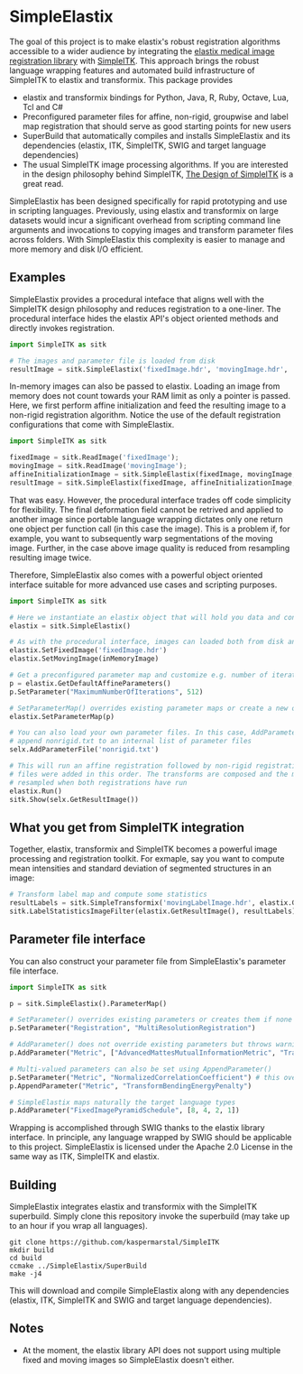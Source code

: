 SimpleElastix
=============

The goal of this project is to make elastix's robust registration algorithms accessible to a wider audience by integrating the [elastix medical image registration library](http://elastix.isi.uu.nl/ "Elastix website") with [SimpleITK](https://github.com/SimpleITK/SimpleITK "SimpleITK github repository"). This approach brings the robust language wrapping features and automated build infrastructure of SimpleITK to elastix and transformix. This package provides

- elastix and transformix bindings for Python, Java, R, Ruby, Octave, Lua, Tcl and C#
- Preconfigured parameter files for affine, non-rigid, groupwise and label map registration that should serve as good starting points for new users
- SuperBuild that automatically compiles and installs SimpleElastix and its dependencies (elastix, ITK, SimpleITK, SWIG and target language dependencies)
- The usual SimpleITK image processing algorithms. If you are interested in the design philosophy behind SimpleITK, [The Design of SimpleITK](http://www.ncbi.nlm.nih.gov/pmc/articles/PMC3874546/ "PubMed article") is a great read.

SimpleElastix has been designed specifically for rapid prototyping and use in scripting languages. Previously, using elastix and transformix on large datasets would incur a significant overhead from scripting command line arguments and invocations to copying images and transform parameter files across folders. With SimpleElastix this complexity is easier to manage and more memory and disk I/O efficient. 

Examples
--------

SimpleElastix provides a procedural inteface that aligns well with the SimpleITK design philosophy and reduces registration to a one-liner. The procedural interface hides the elastix API's object oriented methods and directly invokes registration.

```python
import SimpleITK as sitk

# The images and parameter file is loaded from disk
resultImage = sitk.SimpleElastix('fixedImage.hdr', 'movingImage.hdr', 'parameterfile.txt')
```

In-memory images can also be passed to elastix. Loading an image from memory does not count towards your RAM limit as only a pointer is passed. Here, we first perform affine initialization and feed the resulting image to a non-rigid registration algorithm. Notice the use of the default registration configurations that come with SimpleElastix.

```python
import SimpleITK as sitk

fixedImage = sitk.ReadImage('fixedImage');
movingImage = sitk.ReadImage('movingImage');
affineInitializationImage = sitk.SimpleElastix(fixedImage, movingImage, 'defaultAffineParameterMap')
resultImage = sitk.SimpleElastix(fixedImage, affineInitializationImage, 'defaultNonrigidParameterMap')
```

That was easy. However, the procedural interface trades off code simplicity for flexibility. The final deformation field cannot be retrived and applied to another image since portable language wrapping dictates only one return one object per function call (in this case the image). This is a problem if, for example, you want to subsequently warp segmentations of the moving image. Further, in the case above image quality is reduced from resampling resulting image twice.

Therefore, SimpleElastix also comes with a powerful object oriented interface suitable for more advanced use cases and scripting purposes.

```python
import SimpleITK as sitk

# Here we instantiate an elastix object that will hold you data and configuration
elastix = sitk.SimpleElastix()

# As with the procedural interface, images can loaded both from disk and memory.
elastix.SetFixedImage('fixedImage.hdr')
elastix.SetMovingImage(inMemoryImage)

# Get a preconfigured parameter map and customize e.g. number of iterations to suit your needs
p = elastix.GetDefaultAffineParameters()
p.SetParameter("MaximumNumberOfIterations", 512)

# SetParameterMap() overrides existing parameter maps or create a new one if none exist
elastix.SetParameterMap(p)

# You can also load your own parameter files. In this case, AddParameterFile() will
# append nonrigid.txt to an internal list of parameter files
selx.AddParameterFile('nonrigid.txt')

# This will run an affine registration followed by non-rigid registration since the parameter
# files were added in this order. The transforms are composed and the moving image is only
# resampled when both registrations have run
elastix.Run()
sitk.Show(selx.GetResultImage())
```

What you get from SimpleITK integration
---------------------------------------

Together, elastix, transformix and SimpleITK becomes a powerful image processing and registration toolkit. For exmaple, say you want to compute mean intensities and standard deviation of segmented structures in an image:

```python
# Transform label map and compute some statistics
resultLabels = sitk.SimpleTransformix('movingLabelImage.hdr', elastix.GetTransformParameters())
sitk.LabelStatisticsImageFilter(elastix.GetResultImage(), resultLabels)
```

Parameter file interface
------------------------

You can also construct your parameter file from SimpleElastix's parameter file interface.

```python
import SimpleITK as sitk

p = sitk.SimpleElastix().ParameterMap()

# SetParameter() overrides existing parameters or creates them if none exist
p.SetParameter("Registration", "MultiResolutionRegistration")     

# AddParameter() does not override existing parameters but throws warnings if a parameter exists
p.AddParameter("Metric", ["AdvancedMattesMutualInformationMetric", "TransformBendingEnergyPenalty"])

# Multi-valued parameters can also be set using AppendParameter()
p.SetParameter("Metric", "NormalizedCorrelationCoefficient") # this overrides the previous declaration
p.AppendParameter("Metric", "TransformBendingEnergyPenalty")

# SimpleElastix maps naturally the target language types
p.AddParameter("FixedImagePyramidSchedule", [8, 4, 2, 1])
```

Wrapping is accomplished through SWIG thanks to the elastix library interface. In principle, any language wrapped by SWIG should be applicable to this project. SimpleElastix is licensed under the Apache 2.0 License in the same way as ITK, SimpleITK and elastix.

Building
--------

SimpleElastix integrates elastix and transformix with the SimpleITK superbuild. Simply clone this repository invoke the superbuild (may take up to an hour if you wrap all languages).

```
git clone https://github.com/kaspermarstal/SimpleITK
mkdir build
cd build
ccmake ../SimpleElastix/SuperBuild
make -j4
```

This will download and compile SimpleElastix along with any dependencies (elastix, ITK, SimpleITK and SWIG and target language dependencies).

Notes
-----
- At the moment, the elastix library API does not support using multiple fixed and moving images so SimpleElastix doesn't either. 

